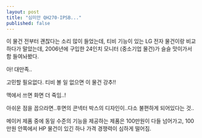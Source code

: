 ```yaml
---
layout: post
title: "심미안 QH270-IPSB..."
published: false
---
```



이 물건 전부터 괜찮다는 소리 많이 들었는데, 티비 기능이 있는 LG 전자 물건이랑 비교하다가 말았는데, 2006년에 구입한 24인치 모니터 (중소기업 물건)가 슬슬 맛이가서 함 들여놔봤다.




아! 대만족..




고민할 필요없다. 티비 볼 일 없으면 이 물건 강추!!




맥에서 쓰면 화면 더 죽임..!




아쉬운 점을 꼽으라면..후면의 콘넥터 박스의 디자인이..다소 불편하게 되어있다는 것..




메이커 제품 중에 동일 수준의 기능을 제공하는 제품은 100만원이 다들 넘어가고, 100만원 안쪽에서 HP 물건이 있긴 하나 가격 경쟁력이 심하게 떨어짐.

